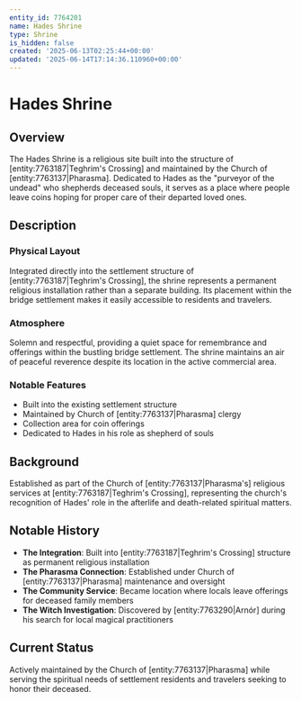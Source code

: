 ```yaml
---
entity_id: 7764201
name: Hades Shrine
type: Shrine
is_hidden: false
created: '2025-06-13T02:25:44+00:00'
updated: '2025-06-14T17:14:36.110960+00:00'
---
```


# Hades Shrine

## Overview

The Hades Shrine is a religious site built into the structure of [entity:7763187|Teghrim's Crossing] and maintained by the Church of [entity:7763137|Pharasma]. Dedicated to Hades as the "purveyor of the undead" who shepherds deceased souls, it serves as a place where people leave coins hoping for proper care of their departed loved ones.

## Description

### Physical Layout

Integrated directly into the settlement structure of [entity:7763187|Teghrim's Crossing], the shrine represents a permanent religious installation rather than a separate building. Its placement within the bridge settlement makes it easily accessible to residents and travelers.

### Atmosphere

Solemn and respectful, providing a quiet space for remembrance and offerings within the bustling bridge settlement. The shrine maintains an air of peaceful reverence despite its location in the active commercial area.

### Notable Features

- Built into the existing settlement structure
- Maintained by Church of [entity:7763137|Pharasma] clergy
- Collection area for coin offerings
- Dedicated to Hades in his role as shepherd of souls

## Background

Established as part of the Church of [entity:7763137|Pharasma's] religious services at [entity:7763187|Teghrim's Crossing], representing the church's recognition of Hades' role in the afterlife and death-related spiritual matters.

## Notable History

- **The Integration**: Built into [entity:7763187|Teghrim's Crossing] structure as permanent religious installation
- **The Pharasma Connection**: Established under Church of [entity:7763137|Pharasma] maintenance and oversight
- **The Community Service**: Became location where locals leave offerings for deceased family members
- **The Witch Investigation**: Discovered by [entity:7763290|Arnór] during his search for local magical practitioners

## Current Status

Actively maintained by the Church of [entity:7763137|Pharasma] while serving the spiritual needs of settlement residents and travelers seeking to honor their deceased.